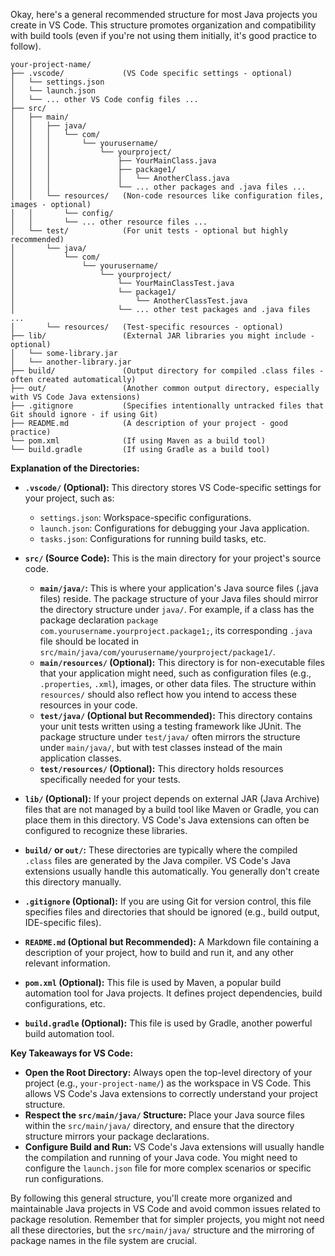 Okay, here's a general recommended structure for most Java projects you create in VS Code. This structure promotes organization and compatibility with build tools (even if you're not using them initially, it's good practice to follow).

```
your-project-name/
├── .vscode/             (VS Code specific settings - optional)
│   └── settings.json
│   └── launch.json
│   └── ... other VS Code config files ...
├── src/
│   ├── main/
│   │   ├── java/
│   │   │   └── com/
│   │   │       └── yourusername/
│   │   │           └── yourproject/
│   │   │               ├── YourMainClass.java
│   │   │               ├── package1/
│   │   │               │   └── AnotherClass.java
│   │   │               └── ... other packages and .java files ...
│   │   └── resources/   (Non-code resources like configuration files, images - optional)
│   │       └── config/
│   │       └── ... other resource files ...
│   └── test/            (For unit tests - optional but highly recommended)
│       └── java/
│           └── com/
│               └── yourusername/
│                   └── yourproject/
│                       └── YourMainClassTest.java
│                       └── package1/
│                           └── AnotherClassTest.java
│                       └── ... other test packages and .java files ...
│       └── resources/   (Test-specific resources - optional)
├── lib/                 (External JAR libraries you might include - optional)
│   └── some-library.jar
│   └── another-library.jar
├── build/               (Output directory for compiled .class files - often created automatically)
├── out/                 (Another common output directory, especially with VS Code Java extensions)
├── .gitignore           (Specifies intentionally untracked files that Git should ignore - if using Git)
├── README.md            (A description of your project - good practice)
└── pom.xml              (If using Maven as a build tool)
└── build.gradle         (If using Gradle as a build tool)
```

**Explanation of the Directories:**

- **`.vscode/` (Optional):** This directory stores VS Code-specific settings for your project, such as:
    
    - `settings.json`: Workspace-specific configurations.
    - `launch.json`: Configurations for debugging your Java application.
    - `tasks.json`: Configurations for running build tasks, etc.
- **`src/` (Source Code):** This is the main directory for your project's source code.
    
    - **`main/java/`:** This is where your application's Java source files (.java files) reside. The package structure of your Java files should mirror the directory structure under `java/`. For example, if a class has the package declaration `package com.yourusername.yourproject.package1;`, its corresponding `.java` file should be located in `src/main/java/com/yourusername/yourproject/package1/`.
    - **`main/resources/` (Optional):** This directory is for non-executable files that your application might need, such as configuration files (e.g., `.properties`, `.xml`), images, or other data files. The structure within `resources/` should also reflect how you intend to access these resources in your code.
    - **`test/java/` (Optional but Recommended):** This directory contains your unit tests written using a testing framework like JUnit. The package structure under `test/java/` often mirrors the structure under `main/java/`, but with test classes instead of the main application classes.
    - **`test/resources/` (Optional):** This directory holds resources specifically needed for your tests.
- **`lib/` (Optional):** If your project depends on external JAR (Java Archive) files that are not managed by a build tool like Maven or Gradle, you can place them in this directory. VS Code's Java extensions can often be configured to recognize these libraries.
    
- **`build/` or `out/`:** These directories are typically where the compiled `.class` files are generated by the Java compiler. VS Code's Java extensions usually handle this automatically. You generally don't create this directory manually.
    
- **`.gitignore` (Optional):** If you are using Git for version control, this file specifies files and directories that should be ignored (e.g., build output, IDE-specific files).
    
- **`README.md` (Optional but Recommended):** A Markdown file containing a description of your project, how to build and run it, and any other relevant information.
    
- **`pom.xml` (Optional):** This file is used by Maven, a popular build automation tool for Java projects. It defines project dependencies, build configurations, etc.
    
- **`build.gradle` (Optional):** This file is used by Gradle, another powerful build automation tool.
    

**Key Takeaways for VS Code:**

- **Open the Root Directory:** Always open the top-level directory of your project (e.g., `your-project-name/`) as the workspace in VS Code. This allows VS Code's Java extensions to correctly understand your project structure.
- **Respect the `src/main/java/` Structure:** Place your Java source files within the `src/main/java/` directory, and ensure that the directory structure mirrors your package declarations.
- **Configure Build and Run:** VS Code's Java extensions will usually handle the compilation and running of your Java code. You might need to configure the `launch.json` file for more complex scenarios or specific run configurations.

By following this general structure, you'll create more organized and maintainable Java projects in VS Code and avoid common issues related to package resolution. Remember that for simpler projects, you might not need all these directories, but the `src/main/java/` structure and the mirroring of package names in the file system are crucial.